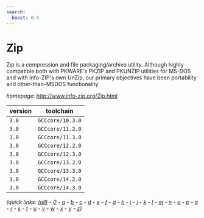 ```yaml
---
search:
  boost: 0.5
---
```

# Zip

Zip is a compression and file packaging/archive utility. Although highly compatible both with PKWARE's PKZIP and PKUNZIP utilities for MS-DOS and with Info-ZIP's own UnZip, our primary objectives have been portability and other-than-MSDOS functionality

*homepage*: <http://www.info-zip.org/Zip.html>

version | toolchain
--------|----------
``3.0`` | ``GCCcore/10.3.0``
``3.0`` | ``GCCcore/11.2.0``
``3.0`` | ``GCCcore/11.3.0``
``3.0`` | ``GCCcore/12.2.0``
``3.0`` | ``GCCcore/12.3.0``
``3.0`` | ``GCCcore/13.2.0``
``3.0`` | ``GCCcore/13.3.0``
``3.0`` | ``GCCcore/14.2.0``
``3.0`` | ``GCCcore/14.3.0``


*(quick links: [(all)](../index.md) - [0](../0/index.md) - [a](../a/index.md) - [b](../b/index.md) - [c](../c/index.md) - [d](../d/index.md) - [e](../e/index.md) - [f](../f/index.md) - [g](../g/index.md) - [h](../h/index.md) - [i](../i/index.md) - [j](../j/index.md) - [k](../k/index.md) - [l](../l/index.md) - [m](../m/index.md) - [n](../n/index.md) - [o](../o/index.md) - [p](../p/index.md) - [q](../q/index.md) - [r](../r/index.md) - [s](../s/index.md) - [t](../t/index.md) - [u](../u/index.md) - [v](../v/index.md) - [w](../w/index.md) - [x](../x/index.md) - [y](../y/index.md) - [z](../z/index.md))*

